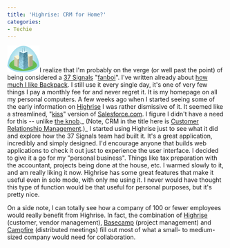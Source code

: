 ```yaml
---
title: 'Highrise: CRM for Home?'
categories:
- Techie
---
```


[![logo-highrise.png](/assets/posts/2007/logo-highrise1.png)](http://www.highrisehq.com/)I realize that I'm probably on the verge (or well past the point) of being considered a [37 Signals](http://www.37signals.com/) "[fanboi](http://en.wikipedia.org/wiki/Fanboy)". I've written already about [how much I like Backpack](/thingelstad/fanatical-about-backpack). I still use it every single day, it's one of very few things I pay a monthly fee for and never regret it. It is my homepage on all my personal computers. A few weeks ago when I started seeing some of the early information on [Highrise](http://www.highrisehq.com/) I was rather dismissive of it. It seemed like a streamlined, "[kiss](http://en.wikipedia.org/wiki/KISS_principle)" version of [Salesforce.com](http://www.salesforce.com/). I figure I didn't have a need for this -- unlike [the knob](/thingelstad/the-knob)._ (Note, CRM in the title here is [Customer Relationship Management](http://en.wikipedia.org/wiki/Customer_relationship_management).)_
I started using Highrise just to see what it did and explore how the 37 Signals team had built it. It's a great application, incredibly and simply designed. I'd encourage anyone that builds web applications to check it out just to experience the user interface. I decided to give it a go for my "personal business". Things like tax preparation with the accountant, projects being done at the house, etc. I warmed slowly to it, and am really liking it now. Highrise has some great features that make it useful even in solo mode, with only me using it. I never would have thought this type of function would be that useful for personal purposes, but it's pretty nice.

On a side note, I can totally see how a company of 100 or fewer employees would really benefit from Highrise. In fact, the combination of [Highrise](http://www.basecamphq.com/) (customer, vendor management), [Basecamp](http://www.basecamphq.com/) (project management) and [Campfire](http://www.campfirenow.com/) (distributed meetings) fill out most of what a small- to medium-sized company would need for collaboration.
